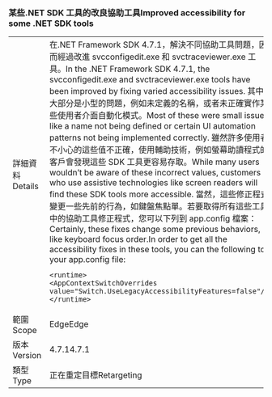 ### <a name="improved-accessibility-for-some-net-sdk-tools"></a><span data-ttu-id="4508a-101">某些.NET SDK 工具的改良協助工具</span><span class="sxs-lookup"><span data-stu-id="4508a-101">Improved accessibility for some .NET SDK tools</span></span>

|   |   |
|---|---|
|<span data-ttu-id="4508a-102">詳細資料</span><span class="sxs-lookup"><span data-stu-id="4508a-102">Details</span></span>|<span data-ttu-id="4508a-103">在.NET Framework SDK 4.7.1，解決不同協助工具問題，因而經過改進 svcconfigedit.exe 和 svctraceviewer.exe 工具。</span><span class="sxs-lookup"><span data-stu-id="4508a-103">In the .NET Framework SDK 4.7.1, the svcconfigedit.exe and svctraceviewer.exe tools have been improved by fixing varied accessibility issues.</span></span> <span data-ttu-id="4508a-104">其中大部分是小型的問題，例如未定義的名稱，或者未正確實作某些使用者介面自動化模式。</span><span class="sxs-lookup"><span data-stu-id="4508a-104">Most of these were small issues like a name not being defined or certain UI automation patterns not being implemented correctly.</span></span> <span data-ttu-id="4508a-105">雖然許多使用者不小心的這些值不正確，使用輔助技術，例如螢幕助讀程式的客戶會發現這些 SDK 工具更容易存取。</span><span class="sxs-lookup"><span data-stu-id="4508a-105">While many users wouldn’t be aware of these incorrect values, customers who use assistive technologies like screen readers will find these SDK tools more accessible.</span></span> <span data-ttu-id="4508a-106">當然，這些修正程式變更一些先前的行為，如鍵盤焦點單。若要取得所有這些工具中的協助工具修正程式，您可以下列到 app.config 檔案：</span><span class="sxs-lookup"><span data-stu-id="4508a-106">Certainly, these fixes change some previous behaviors, like keyboard focus order.In order to get all the accessibility fixes in these tools, you can the following to your app.config file:</span></span><pre><code class="language-xml">&lt;runtime&gt;&#13;&#10;&lt;AppContextSwitchOverrides value=&quot;Switch.UseLegacyAccessibilityFeatures=false&quot;/&gt;&#13;&#10;&lt;/runtime&gt;&#13;&#10;</code></pre>|
|<span data-ttu-id="4508a-107">範圍</span><span class="sxs-lookup"><span data-stu-id="4508a-107">Scope</span></span>|<span data-ttu-id="4508a-108">Edge</span><span class="sxs-lookup"><span data-stu-id="4508a-108">Edge</span></span>|
|<span data-ttu-id="4508a-109">版本</span><span class="sxs-lookup"><span data-stu-id="4508a-109">Version</span></span>|<span data-ttu-id="4508a-110">4.7.1</span><span class="sxs-lookup"><span data-stu-id="4508a-110">4.7.1</span></span>|
|<span data-ttu-id="4508a-111">類型</span><span class="sxs-lookup"><span data-stu-id="4508a-111">Type</span></span>|<span data-ttu-id="4508a-112">正在重定目標</span><span class="sxs-lookup"><span data-stu-id="4508a-112">Retargeting</span></span>|

